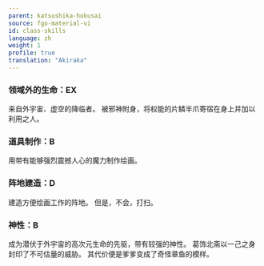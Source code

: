 ```yaml
---
parent: katsushika-hokusai
source: fgo-material-vi
id: class-skills
language: zh
weight: 1
profile: true
translation: "Akiraka"
---
```


### 领域外的生命：EX

来自外宇宙、虚空的降临者。
被邪神附身，将权能的片鳞半爪寄宿在身上并加以利用之人。

### 道具制作：B

用带有能够强烈震撼人心的魔力制作绘画。

### 阵地建造：D

建造方便绘画工作的阵地。
但是，不会，打扫。

### 神性：B

成为潜伏于外宇宙的高次元生命的先驱，带有较强的神性。
葛饰北斋以一己之身封印了不可估量的威胁。
其代价便是爹爹变成了奇怪章鱼的模样。
